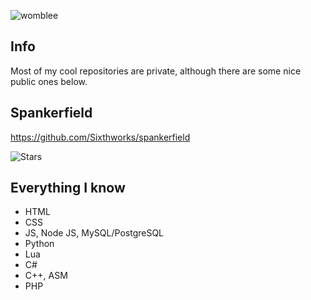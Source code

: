 <p align="left"> <img src="https://komarev.com/ghpvc/?username=womblee&label=Profile%20views&color=0e75b6&style=flat" alt="womblee" /> </p>

## Info
Most of my cool repositories are private, although there are some nice public ones below.

## Spankerfield
https://github.com/Sixthworks/spankerfield

![Stars](https://img.shields.io/github/stars/Sixthworks/spankerfield?style=social)

## Everything I know
- HTML
- CSS
- JS, Node JS, MySQL/PostgreSQL
- Python
- Lua
- C#
- C++, ASM
- PHP
